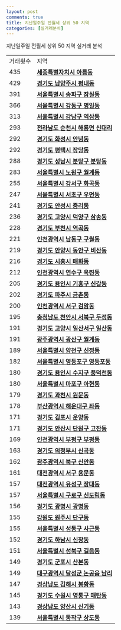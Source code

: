 ```yaml
---
layout: post
comments: true
title: 지난일주일 전월세 상위 50 지역
categories: [실거래분석]
---
```


지난일주일 전월세 상위 50 지역 실거래 분석

<table>
  <tr>
    <td>거래횟수</td>
    <td>지역</td>
  </tr>

  <tr>
    <td>435</td>
    <td colspan="4" style="font-weight: bold;"><a href="/실거래가/2021/05/28/36110.html">세종특별자치시 아름동</a></td>
  </tr>

  <tr>
    <td>429</td>
    <td colspan="4" style="font-weight: bold;"><a href="/실거래가/2021/05/28/41360.html">경기도 남양주시 평내동</a></td>
  </tr>

  <tr>
    <td>391</td>
    <td colspan="4" style="font-weight: bold;"><a href="/실거래가/2021/05/28/11710.html">서울특별시 송파구 잠실동</a></td>
  </tr>

  <tr>
    <td>366</td>
    <td colspan="4" style="font-weight: bold;"><a href="/실거래가/2021/05/28/11740.html">서울특별시 강동구 명일동</a></td>
  </tr>

  <tr>
    <td>313</td>
    <td colspan="4" style="font-weight: bold;"><a href="/실거래가/2021/05/28/11680.html">서울특별시 강남구 역삼동</a></td>
  </tr>

  <tr>
    <td>293</td>
    <td colspan="4" style="font-weight: bold;"><a href="/실거래가/2021/05/28/46150.html">전라남도 순천시 해룡면 신대리</a></td>
  </tr>

  <tr>
    <td>292</td>
    <td colspan="4" style="font-weight: bold;"><a href="/실거래가/2021/05/28/41590.html">경기도 화성시 안녕동</a></td>
  </tr>

  <tr>
    <td>292</td>
    <td colspan="4" style="font-weight: bold;"><a href="/실거래가/2021/05/28/41220.html">경기도 평택시 장당동</a></td>
  </tr>

  <tr>
    <td>288</td>
    <td colspan="4" style="font-weight: bold;"><a href="/실거래가/2021/05/28/41135.html">경기도 성남시 분당구 분당동</a></td>
  </tr>

  <tr>
    <td>283</td>
    <td colspan="4" style="font-weight: bold;"><a href="/실거래가/2021/05/28/11350.html">서울특별시 노원구 월계동</a></td>
  </tr>

  <tr>
    <td>255</td>
    <td colspan="4" style="font-weight: bold;"><a href="/실거래가/2021/05/28/11500.html">서울특별시 강서구 화곡동</a></td>
  </tr>

  <tr>
    <td>247</td>
    <td colspan="4" style="font-weight: bold;"><a href="/실거래가/2021/05/28/11650.html">서울특별시 서초구 우면동</a></td>
  </tr>

  <tr>
    <td>241</td>
    <td colspan="4" style="font-weight: bold;"><a href="/실거래가/2021/05/28/41550.html">경기도 안성시 중리동</a></td>
  </tr>

  <tr>
    <td>236</td>
    <td colspan="4" style="font-weight: bold;"><a href="/실거래가/2021/05/28/41281.html">경기도 고양시 덕양구 삼송동</a></td>
  </tr>

  <tr>
    <td>228</td>
    <td colspan="4" style="font-weight: bold;"><a href="/실거래가/2021/05/28/41190.html">경기도 부천시 역곡동</a></td>
  </tr>

  <tr>
    <td>221</td>
    <td colspan="4" style="font-weight: bold;"><a href="/실거래가/2021/05/28/28200.html">인천광역시 남동구 구월동</a></td>
  </tr>

  <tr>
    <td>219</td>
    <td colspan="4" style="font-weight: bold;"><a href="/실거래가/2021/05/28/41173.html">경기도 안양시 동안구 비산동</a></td>
  </tr>

  <tr>
    <td>216</td>
    <td colspan="4" style="font-weight: bold;"><a href="/실거래가/2021/05/28/41390.html">경기도 시흥시 매화동</a></td>
  </tr>

  <tr>
    <td>212</td>
    <td colspan="4" style="font-weight: bold;"><a href="/실거래가/2021/05/28/28185.html">인천광역시 연수구 옥련동</a></td>
  </tr>

  <tr>
    <td>205</td>
    <td colspan="4" style="font-weight: bold;"><a href="/실거래가/2021/05/28/41463.html">경기도 용인시 기흥구 신갈동</a></td>
  </tr>

  <tr>
    <td>202</td>
    <td colspan="4" style="font-weight: bold;"><a href="/실거래가/2021/05/28/41480.html">경기도 파주시 금촌동</a></td>
  </tr>

  <tr>
    <td>200</td>
    <td colspan="4" style="font-weight: bold;"><a href="/실거래가/2021/05/28/28260.html">인천광역시 서구 검암동</a></td>
  </tr>

  <tr>
    <td>195</td>
    <td colspan="4" style="font-weight: bold;"><a href="/실거래가/2021/05/28/44133.html">충청남도 천안시 서북구 두정동</a></td>
  </tr>

  <tr>
    <td>191</td>
    <td colspan="4" style="font-weight: bold;"><a href="/실거래가/2021/05/28/41287.html">경기도 고양시 일산서구 일산동</a></td>
  </tr>

  <tr>
    <td>191</td>
    <td colspan="4" style="font-weight: bold;"><a href="/실거래가/2021/05/28/29200.html">광주광역시 광산구 월계동</a></td>
  </tr>

  <tr>
    <td>189</td>
    <td colspan="4" style="font-weight: bold;"><a href="/실거래가/2021/05/28/11470.html">서울특별시 양천구 신정동</a></td>
  </tr>

  <tr>
    <td>182</td>
    <td colspan="4" style="font-weight: bold;"><a href="/실거래가/2021/05/28/11560.html">서울특별시 영등포구 영등포동</a></td>
  </tr>

  <tr>
    <td>180</td>
    <td colspan="4" style="font-weight: bold;"><a href="/실거래가/2021/05/28/41465.html">경기도 용인시 수지구 풍덕천동</a></td>
  </tr>

  <tr>
    <td>180</td>
    <td colspan="4" style="font-weight: bold;"><a href="/실거래가/2021/05/28/11440.html">서울특별시 마포구 아현동</a></td>
  </tr>

  <tr>
    <td>179</td>
    <td colspan="4" style="font-weight: bold;"><a href="/실거래가/2021/05/28/41290.html">경기도 과천시 원문동</a></td>
  </tr>

  <tr>
    <td>178</td>
    <td colspan="4" style="font-weight: bold;"><a href="/실거래가/2021/05/28/26350.html">부산광역시 해운대구 좌동</a></td>
  </tr>

  <tr>
    <td>171</td>
    <td colspan="4" style="font-weight: bold;"><a href="/실거래가/2021/05/28/41570.html">경기도 김포시 운양동</a></td>
  </tr>

  <tr>
    <td>171</td>
    <td colspan="4" style="font-weight: bold;"><a href="/실거래가/2021/05/28/41273.html">경기도 안산시 단원구 고잔동</a></td>
  </tr>

  <tr>
    <td>169</td>
    <td colspan="4" style="font-weight: bold;"><a href="/실거래가/2021/05/28/28237.html">인천광역시 부평구 부평동</a></td>
  </tr>

  <tr>
    <td>163</td>
    <td colspan="4" style="font-weight: bold;"><a href="/실거래가/2021/05/28/41150.html">경기도 의정부시 신곡동</a></td>
  </tr>

  <tr>
    <td>162</td>
    <td colspan="4" style="font-weight: bold;"><a href="/실거래가/2021/05/28/29170.html">광주광역시 북구 신안동</a></td>
  </tr>

  <tr>
    <td>161</td>
    <td colspan="4" style="font-weight: bold;"><a href="/실거래가/2021/05/28/30170.html">대전광역시 서구 용문동</a></td>
  </tr>

  <tr>
    <td>157</td>
    <td colspan="4" style="font-weight: bold;"><a href="/실거래가/2021/05/28/30200.html">대전광역시 유성구 장대동</a></td>
  </tr>

  <tr>
    <td>157</td>
    <td colspan="4" style="font-weight: bold;"><a href="/실거래가/2021/05/28/11530.html">서울특별시 구로구 신도림동</a></td>
  </tr>

  <tr>
    <td>156</td>
    <td colspan="4" style="font-weight: bold;"><a href="/실거래가/2021/05/28/41210.html">경기도 광명시 광명동</a></td>
  </tr>

  <tr>
    <td>155</td>
    <td colspan="4" style="font-weight: bold;"><a href="/실거래가/2021/05/28/42130.html">강원도 원주시 단구동</a></td>
  </tr>

  <tr>
    <td>155</td>
    <td colspan="4" style="font-weight: bold;"><a href="/실거래가/2021/05/28/11200.html">서울특별시 성동구 사근동</a></td>
  </tr>

  <tr>
    <td>152</td>
    <td colspan="4" style="font-weight: bold;"><a href="/실거래가/2021/05/28/41450.html">경기도 하남시 신장동</a></td>
  </tr>

  <tr>
    <td>151</td>
    <td colspan="4" style="font-weight: bold;"><a href="/실거래가/2021/05/28/11290.html">서울특별시 성북구 길음동</a></td>
  </tr>

  <tr>
    <td>149</td>
    <td colspan="4" style="font-weight: bold;"><a href="/실거래가/2021/05/28/41410.html">경기도 군포시 산본동</a></td>
  </tr>

  <tr>
    <td>149</td>
    <td colspan="4" style="font-weight: bold;"><a href="/실거래가/2021/05/28/27710.html">대구광역시 달성군 논공읍 남리</a></td>
  </tr>

  <tr>
    <td>147</td>
    <td colspan="4" style="font-weight: bold;"><a href="/실거래가/2021/05/28/48250.html">경상남도 김해시 봉황동</a></td>
  </tr>

  <tr>
    <td>145</td>
    <td colspan="4" style="font-weight: bold;"><a href="/실거래가/2021/05/28/41117.html">경기도 수원시 영통구 매탄동</a></td>
  </tr>

  <tr>
    <td>143</td>
    <td colspan="4" style="font-weight: bold;"><a href="/실거래가/2021/05/28/48330.html">경상남도 양산시 신기동</a></td>
  </tr>

  <tr>
    <td>139</td>
    <td colspan="4" style="font-weight: bold;"><a href="/실거래가/2021/05/28/11590.html">서울특별시 동작구 상도동</a></td>
  </tr>

</table>
